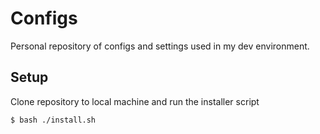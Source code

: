 # Configs

Personal repository of configs and settings used in my dev environment.

## Setup

Clone repository to local machine and run the installer script

    $ bash ./install.sh
